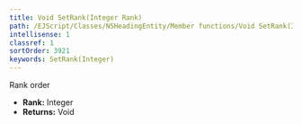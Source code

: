 ```yaml
---
title: Void SetRank(Integer Rank)
path: /EJScript/Classes/NSHeadingEntity/Member functions/Void SetRank(Integer p_0)
intellisense: 1
classref: 1
sortOrder: 3921
keywords: SetRank(Integer)
---
```



Rank order



* **Rank:** Integer
* **Returns:** Void


